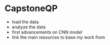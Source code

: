 # CapstoneQP
- load the data
- analyze the data
- first advancements on CNN model
- link the main resources to base my work from
